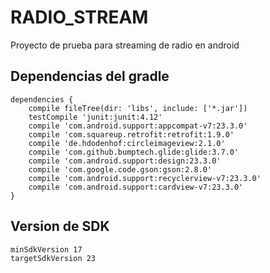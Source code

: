 # RADIO_STREAM
Proyecto de prueba para streaming de radio en android 

## Dependencias del gradle
```
dependencies {
    compile fileTree(dir: 'libs', include: ['*.jar'])
    testCompile 'junit:junit:4.12'
    compile 'com.android.support:appcompat-v7:23.3.0'
    compile 'com.squareup.retrofit:retrofit:1.9.0'
    compile 'de.hdodenhof:circleimageview:2.1.0'
    compile 'com.github.bumptech.glide:glide:3.7.0'
    compile 'com.android.support:design:23.3.0'
    compile 'com.google.code.gson:gson:2.8.0'
    compile 'com.android.support:recyclerview-v7:23.3.0'
    compile 'com.android.support:cardview-v7:23.3.0'
}
```

## Version de SDK
```
minSdkVersion 17
targetSdkVersion 23
```
